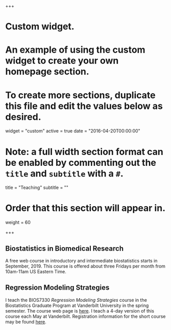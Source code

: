 +++
# Custom widget.
# An example of using the custom widget to create your own homepage section.
# To create more sections, duplicate this file and edit the values below as desired.
widget = "custom"
active = true
date = "2016-04-20T00:00:00"

# Note: a full width section format can be enabled by commenting out the `title` and `subtitle` with a `#`.
title = "Teaching"
subtitle = ""

# Order that this section will appear in.
weight = 60

+++

## Biostatistics in Biomedical Research
A free web course in introductory and intermediate biostatistics
starts in September, 2019.  This course is offered about three Fridays
per month from 10am-11am US Eastern Time.

## Regression Modeling Strategies
I teach the BIOS7330 _Regression Modeling Strategies_ course in the Biostatistics Graduate Program at Vanderbilt University in the spring semester.  The course web page is [here](http://biostat.mc.vanderbilt.edu/CourseBios330).  I teach a 4-day version of this course each May at Vanderbilt.  Registration information for the short course may be found [here](http://biostat.mc.vanderbilt.edu/RmS).

